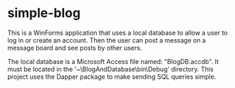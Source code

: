 # simple-blog
This is a WinForms application that uses a local database to allow a user to log in or create an account. Then the user can post a message on a message board and see posts by other users.

The local database is a Microsoft Access file named: "BlogDB.accdb". It must be located in the '~\BlogAndDatabase\bin\Debug' directory. This project uses the Dapper package to make sending SQL queries simple.